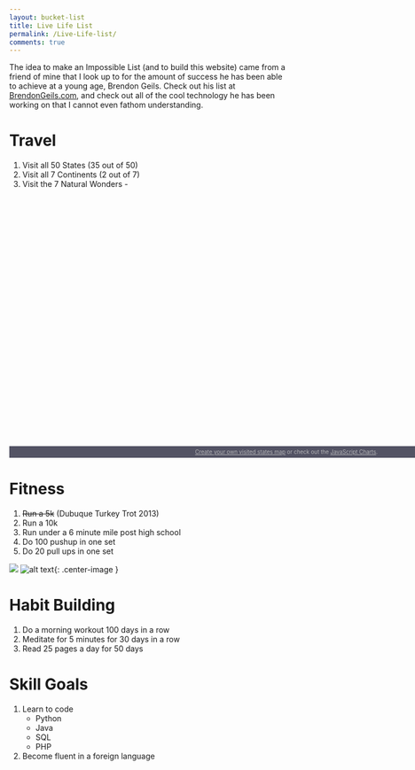 ```yaml
---
layout: bucket-list
title: Live Life List
permalink: /Live-Life-list/
comments: true
---
```

The idea to make an Impossible List (and to build this website) came from a friend of mine that I look up to for the amount of success he has been able to achieve at a young age, Brendon Geils. Check out his list at [BrendonGeils.com](brendongeils.com), and check out all of the cool technology he has been working on that I cannot even fathom understanding.

# Travel
1. Visit all 50 States (35 out of 50)
2. Visit all 7 Continents (2 out of 7)
3. Visit the 7 Natural Wonders
		-
<script src="https://www.amcharts.com/lib/3/ammap.js" type="text/javascript"></script>
<script src="https://www.amcharts.com/lib/3/maps/js/usaHigh.js" type="text/javascript"></script>
<script src="https://www.amcharts.com/lib/3/themes/light.js" type="text/javascript"></script>
<div id="mapdiv" style="width: 1000px; height: 450px;"></div>
<div style="width: 1000px; font-size: 70%; padding: 5px 0; text-align: center; background-color: #535364; margin-top: 1px; color: #B4B4B7;"><a href="https://www.amcharts.com/visited_states/" style="color: #B4B4B7;">Create your own visited states map</a> or check out the <a href="https://www.amcharts.com/" style="color: #B4B4B7;">JavaScript Charts</a>.</div>
<script type="text/javascript">
var map = AmCharts.makeChart("mapdiv",{
type: "map",
theme: "light",
panEventsEnabled : true,
backgroundColor : "#535364",
backgroundAlpha : 1,
zoomControl: {
zoomControlEnabled : true
},
dataProvider : {
map : "usaHigh",
getAreasFromMap : true,
areas :
[
	{
		"id": "US-AL",
		"showAsSelected": true
	},
	{
		"id": "US-AR",
		"showAsSelected": true
	},
	{
		"id": "US-AZ",
		"showAsSelected": true
	},
	{
		"id": "US-CA",
		"showAsSelected": true
	},
	{
		"id": "US-CO",
		"showAsSelected": true
	},
	{
		"id": "US-DE",
		"showAsSelected": true
	},
	{
		"id": "US-FL",
		"showAsSelected": true
	},
	{
		"id": "US-IA",
		"showAsSelected": true
	},
	{
		"id": "US-ID",
		"showAsSelected": true
	},
	{
		"id": "US-IL",
		"showAsSelected": true
	},
	{
		"id": "US-KS",
		"showAsSelected": true
	},
	{
		"id": "US-MA",
		"showAsSelected": true
	},
	{
		"id": "US-MD",
		"showAsSelected": true
	},
	{
		"id": "US-ME",
		"showAsSelected": true
	},
	{
		"id": "US-MN",
		"showAsSelected": true
	},
	{
		"id": "US-MO",
		"showAsSelected": true
	},
	{
		"id": "US-MS",
		"showAsSelected": true
	},
	{
		"id": "US-MT",
		"showAsSelected": true
	},
	{
		"id": "US-ND",
		"showAsSelected": true
	},
	{
		"id": "US-NE",
		"showAsSelected": true
	},
	{
		"id": "US-NH",
		"showAsSelected": true
	},
	{
		"id": "US-NM",
		"showAsSelected": true
	},
	{
		"id": "US-NV",
		"showAsSelected": true
	},
	{
		"id": "US-OK",
		"showAsSelected": true
	},
	{
		"id": "US-OR",
		"showAsSelected": true
	},
	{
		"id": "US-RI",
		"showAsSelected": true
	},
	{
		"id": "US-SD",
		"showAsSelected": true
	},
	{
		"id": "US-TN",
		"showAsSelected": true
	},
	{
		"id": "US-TX",
		"showAsSelected": true
	},
	{
		"id": "US-UT",
		"showAsSelected": true
	},
	{
		"id": "US-VA",
		"showAsSelected": true
	},
	{
		"id": "US-WA",
		"showAsSelected": true
	},
	{
		"id": "US-WI",
		"showAsSelected": true
	},
	{
		"id": "US-WV",
		"showAsSelected": true
	},
	{
		"id": "US-WY",
		"showAsSelected": true
	}
]
},
areasSettings : {
autoZoom : true,
color : "#B4B4B7",
colorSolid : "#84ADE9",
selectedColor : "#84ADE9",
outlineColor : "#666666",
rollOverColor : "#9EC2F7",
rollOverOutlineColor : "#000000"
}
});
</script>

# Fitness
1. ~~Run a 5k~~ (Dubuque Turkey Trot 2013)
2. Run a 10k
3. Run under a 6 minute mile post high school
4. Do 100 pushup in one set
5. Do 20 pull ups in one set

<a href="/about"><img src="ndburger.github.io/images/Fitness.jpg"/></a>
![alt text](ndburger.github.io/images/Fitness.jpg "My Final Intramural Basketball Game at Iowa State"){: .center-image }

# Habit Building
1. Do a morning workout 100 days in a row
2. Meditate for 5 minutes for 30 days in a row
3. Read 25 pages a day for 50 days

# Skill Goals
1. Learn to code
	- Python
	- Java
	- SQL
	- PHP
2. Become fluent in a foreign language
